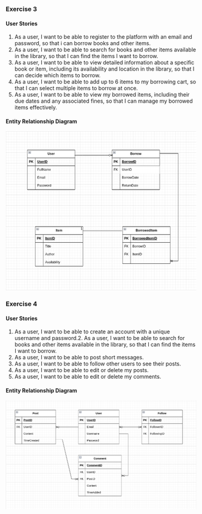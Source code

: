 <p>

### Exercise 3

#### User Stories

1. As a user, I want to be able to register to the platform with an email and password, so that i can borrow books and other items.
2. As a user, I want to be able to search for books and other items available in the library, so that I can find the items I want to borrow.
3. As a user, I want to be able to view detailed information about a specific book or item, including its availability and location in the library, so that I can decide which items to borrow.
4. As a user, I want to be able to add up to 6 items to my borrowing cart, so that I can select multiple items to borrow at once.
5. As a user, I want to be able to view my borrowed items, including their due dates and any associated fines, so that I can manage my borrowed items effectively.


#### Entity Relationship Diagram

![](assets/exercise3-uml.png)

</p>

<p> 

### Exercise 4

#### User Stories

1. As a user, I want to be able to create an account with a unique username and password.2. As a user, I want to be able to search for books and other items available in the library, so that I can find the items I want to borrow.
2. As a user, I want to be able to post short messages.
3. As a user, I want to be able to follow other users to see their posts.
4. As a user, I want to be able to edit or delete my posts.
5. As a user, I want to be able to edit or delete my comments.

#### Entity Relationship Diagram

![](assets/exerice4-uml.png)
</p>